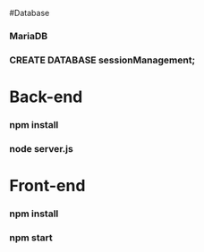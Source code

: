 #Database
### MariaDB
### CREATE DATABASE sessionManagement;
# Back-end
### npm install
### node server.js
# Front-end
### npm install
### npm start
